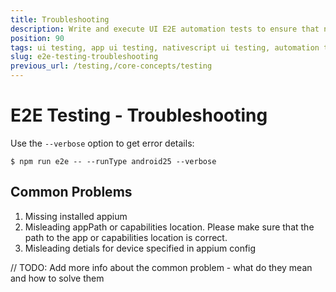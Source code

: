 ```yaml
---
title: Troubleshooting
description: Write and execute UI E2E automation tests to ensure that newly added features are working correctly and no regressions are introduced in the mobile app.
position: 90
tags: ui testing, app ui testing, nativescript ui testing, automation testing, app automation testing, nativescript automation testing, appium, ui test automation, e2e testing
slug: e2e-testing-troubleshooting
previous_url: /testing,/core-concepts/testing
---
```


# E2E Testing - Troubleshooting

Use the `--verbose` option to get error details:

```
$ npm run e2e -- --runType android25 --verbose
```

## Common Problems

1. Missing installed appium
2. Misleading appPath or capabilities location. Please make sure that the path to the app or capabilities location is correct.
3. Misleading detials for device specified in appium config

// TODO: Add more info about the common problem - what do they mean and how to solve them